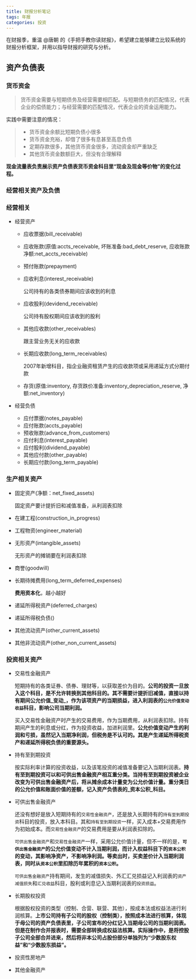 ```yaml
---
title: 财报分析笔记
tags: 年报
categories: 投资
---
```


在财报季，重温 @唐朝 的《手把手教你读财报》，希望建立能够建立比较系统的财报分析框架，并用以指导财报的研究与分析。

## 资产负债表

### 货币资金

> 货币资金需要与短期债务及经营需要相匹配。与短期债务的匹配情况，代表企业的偿债能力；与经营需要的匹配情况，代表企业的资金运用能力。

实践中需要注意的情况：

> - 货币资金余额比短期负债小很多
> - 货币资金充裕，却借了很多有息甚至高息负债
> - 定期存款很多，其他货币资金很多，流动资金却严重缺乏
> - 其他货币资金数额巨大，但没有合理解释


**现金流量表负责展示资产负债表货币资金科目里“现金及现金等价物”的变化过程。**

### 经营相关资产及负债

### 经营相关

- 经营资产
  - 应收票据(bill_receivable)

  - 应收账款(原值:accts_receivable, 坏账准备:bad_debt_reserve, 应收账款净额:net_accts_receivable)

  - 预付账款(prepayment)

  - 应收利息(interest_receivable)

    公司持有的各类债券期间应该收到的利息

  - 应收股利(devidend_receivable)

    公司持有股权期间应该收到的股利

  - 其他应收款(other_receivables)

    跟主营业务无关的应收款

  - 长期应收款(long_term_receivables)

    2007年新增科目，指企业融资租赁产生的应收款项或采用递延方式分期付款

  - 存货(原值:inventory, 存货跌价准备:inventory_depreciation_reserve, 净额:net_inventory)

- 经营负债
  - 应付票据(notes_payable)
  - 应付账款(accts_payable)
  - 预收账款(advance_from_customers)
  - 应付利息(interest_payable)
  - 应付股利(dividend_payable)
  - 其他应付款(other_payable)
  - 长期应付款(long_term_payable)

### 生产相关资产

- 固定资产(净额：net_fixed_assets)

  固定资产要计提折旧和减值准备，从利润表扣除

- 在建工程(construction_in_progress)
- 工程物资(engineer_material)
- 无形资产(intangible_assets)

  无形资产的摊销要在利润表扣除

- 商誉(goodwill)
- 长期待摊费用(long_term_deferred_expenses)

  **费用资本化**，越小越好

- 递延所得税资产(deferred_charges)
- 递延所得税负债()
- 其他流动资产(other_current_assets)
- 其他非流动资产(other_non_current_assets)

### 投资相关资产

- 交易性金融资产

  短期持有的各类证券、债券、理财等，以获取差价为目的。**公司的投资一旦放入这个科目，是不允许转换到其他科目的。其不需要计提折旧减值，直接以持有期间公允价值_变动_，作为该项资产的当期损益，进入利润表的`公允价值变动收益`科目，影响公司当期利润。**

  买入交易性金融资产时产生的交易费用，作为当期费用，从利润表扣除。持有期间产生的利息或分红，作为投资收益，加进利润里。**公允价值变动产生的利润和亏损，虽然记入当期净利润，但税务是不认可的。其是产生递延所得税资产和递延所得税负债的重要源头。**

- 持有至到期投资

  按实际利率计算的投资收益，以及该笔投资的减值准备要记入当期利润表。**持有至到期投资可以和可供出售金融资产相互重分类。当持有至到期投资被企业改变为可供出售金融资产后，将从摊余成本计量变为公允价值计量。重分类日的公允价值和账面价值的差额，记入资产负债表的_资本公积_科目。**

- 可供出售金融资产

  还没有想好是放入短期持有的`交易性金融资产`，还是放入长期持有的`持有至到期投资`科目的投资，放入本科目。其和`持有至到期投资`一样，买入成本+交易费用作为初始成本。而`交易性金融资产`的交易费用是要从利润表扣除的。

  `可供出售金融资产`和`交易性金融资产`一样，采用公允价值计量，但不一样的是，**`可供出售金融资产`的公允价值变动不计入当期利润，而计入权益科目下的`资本公积`的变动，其影响净资产，不影响净利润。等卖出时，买卖差价计入当期利润表，同时从`资本公积`里扣除历年累积的`资本公积`。**

  `可供出售金融资产`持有期间，发生的减值损失、外汇汇兑损益记入利润表的`资产减值损失`和`汇兑收益`科目，股利或利息记入当期利润表的`投资损益`。

- 长期股权投资

  根据股权投资的类型（控制、合营、联营、其他），按成本法或权益法进行利润核算。**上市公司持有子公司的股权（控制类），按照成本法进行核算，体现于母公司的资产负债表里，子公司宣布的分红记入当期母公司的当期利润表。但是在制作合并报表时，需要全部转换成权益法核算。实际操作中，是将控股子公司全部合并进来，然后将非本公司占股份部分单独列为“少数股东权益”和“少数股东损益”。**

- 投资性房地产
- 其他金融资产

